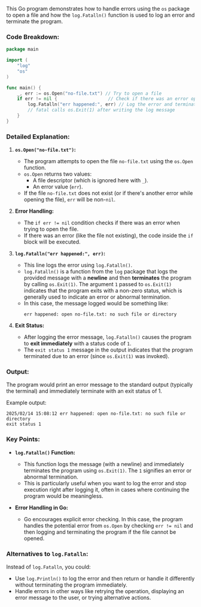 This Go program demonstrates how to handle errors using the `os` package to open a file and how the `log.Fatalln()` function is used to log an error and terminate the program.

### Code Breakdown:

```go
package main

import (
	"log"
	"os"
)

func main() {
	_, err := os.Open("no-file.txt") // Try to open a file
	if err != nil {                   // Check if there was an error opening the file
		log.Fatalln("err happened:", err) // Log the error and terminate the program
		// fatal calls os.Exit(1) after writing the log message
	}
}
```

### Detailed Explanation:

1. **`os.Open("no-file.txt")`:**
   - The program attempts to open the file `no-file.txt` using the `os.Open` function.
   - `os.Open` returns two values:
     - A file descriptor (which is ignored here with `_`).
     - An error value (`err`).
   - If the file `no-file.txt` does not exist (or if there's another error while opening the file), `err` will be non-`nil`.

2. **Error Handling:**
   - The `if err != nil` condition checks if there was an error when trying to open the file.
   - If there was an error (like the file not existing), the code inside the `if` block will be executed.

3. **`log.Fatalln("err happened:", err)`:**
   - This line logs the error using `log.Fatalln()`.
   - `log.Fatalln()` is a function from the `log` package that logs the provided message with a **newline** and then **terminates** the program by calling `os.Exit(1)`. The argument `1` passed to `os.Exit(1)` indicates that the program exits with a non-zero status, which is generally used to indicate an error or abnormal termination.
   - In this case, the message logged would be something like:
     ```
     err happened: open no-file.txt: no such file or directory
     ```

4. **Exit Status:**
   - After logging the error message, `log.Fatalln()` causes the program to **exit immediately** with a status code of `1`.
   - The `exit status 1` message in the output indicates that the program terminated due to an error (since `os.Exit(1)` was invoked).

### Output:

The program would print an error message to the standard output (typically the terminal) and immediately terminate with an exit status of 1.

Example output:
```
2025/02/14 15:08:12 err happened: open no-file.txt: no such file or directory
exit status 1
```

### Key Points:

- **`log.Fatalln()` Function:**
  - This function logs the message (with a newline) and immediately terminates the program using `os.Exit(1)`. The `1` signifies an error or abnormal termination.
  - This is particularly useful when you want to log the error and stop execution right after logging it, often in cases where continuing the program would be meaningless.

- **Error Handling in Go:**
  - Go encourages explicit error checking. In this case, the program handles the potential error from `os.Open` by checking `err != nil` and then logging and terminating the program if the file cannot be opened.

### Alternatives to `log.Fatalln`:
Instead of `log.Fatalln`, you could:
- Use `log.Println()` to log the error and then return or handle it differently without terminating the program immediately.
- Handle errors in other ways like retrying the operation, displaying an error message to the user, or trying alternative actions.